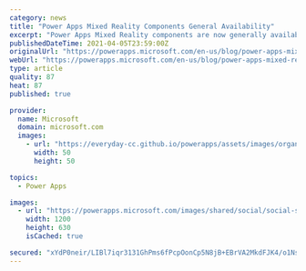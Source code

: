 ```yaml
---
category: news
title: "Power Apps Mixed Reality Components General Availability"
excerpt: "Power Apps Mixed Reality components are now generally available! Communicate better with 3D models / images, take measurements, and validate fit before work begins leveraging the native capabilities of your mobile device within the context of your Power Apps apps"
publishedDateTime: 2021-04-05T23:59:00Z
originalUrl: "https://powerapps.microsoft.com/en-us/blog/power-apps-mixed-reality-components-general-availability/"
webUrl: "https://powerapps.microsoft.com/en-us/blog/power-apps-mixed-reality-components-general-availability/"
type: article
quality: 87
heat: 87
published: true

provider:
  name: Microsoft
  domain: microsoft.com
  images:
    - url: "https://everyday-cc.github.io/powerapps/assets/images/organizations/microsoft.com-50x50.jpg"
      width: 50
      height: 50

topics:
  - Power Apps

images:
  - url: "https://powerapps.microsoft.com/images/shared/social/social-share-post-ignite.png"
    width: 1200
    height: 630
    isCached: true

secured: "xYdP0neir/LIBl7iqr3131GhPms6fPcpOonCp5N8jB+EBrVA2MkdFJK4/o1NsqhpL0atI3pqdh9XgN8UCEJiz1ITrV7ULFxbYAWISwPWiTaqIpuz2G/tecYbiLivgSB8rZVPskGmnXRAzXQBfL74x0cliLZn72FtW7BqjoSwO8oDR57pivIAnfv22tjIpN4r8sA1ILLLlHzEArKr4pNmjqSu9Bh4ckqa/pUBR10Bj5iFZeQzQEN0QelWh46kDKp1uvjCaQLvS0luxp562IJ8pqGAp+rIi1rgPVo3y6dMrDrRmONjWwr3DGA4+8yxgXp3Cfx6OfhY2J91ac+KS8ijJJLDyRcoi883njaq1H7BaKw=;1XBE7dETJfR2GSDR+n3yVA=="
---
```


